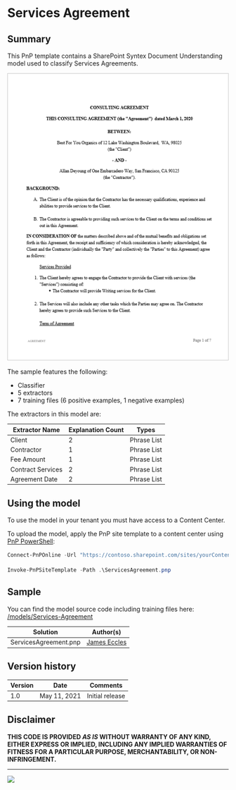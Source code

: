 # Services Agreement

## Summary

This PnP template contains a SharePoint Syntex Document Understanding model used to classify Services Agreements.

![Services Agreement](assets/training-file-example.png)

The sample features the following:

- Classifier
- 5 extractors
- 7 training files (6 positive examples, 1 negative examples)

The extractors in this model are:

Extractor Name|Explanation Count|Types
--------------|-----------------|-----------------
Client|2|Phrase List
Contractor|1|Phrase List
Fee Amount|1|Phrase List
Contract Services|2|Phrase List
Agreement Date|2|Phrase List

## Using the model

To use the model in your tenant you must have access to a Content Center.

To upload the model, apply the PnP site template to a content center using [PnP PowerShell](https://pnp.github.io/powershell/):

```powershell
Connect-PnPOnline -Url "https://contoso.sharepoint.com/sites/yourContentCenter"

Invoke-PnPSiteTemplate -Path .\ServicesAgreement.pnp
```

## Sample

You can find the model source code including training files here: [/models/Services-Agreement](https://github.com/pnp/syntex-samples/tree/main/models/Services-Agreement)

Solution|Author(s)
--------|---------
ServicesAgreement.pnp | [James Eccles](https://github.com/jameseccles)

## Version history

Version|Date|Comments
-------|----|--------
1.0|May 11, 2021 |Initial release

## Disclaimer

**THIS CODE IS PROVIDED *AS IS* WITHOUT WARRANTY OF ANY KIND, EITHER EXPRESS OR IMPLIED, INCLUDING ANY IMPLIED WARRANTIES OF FITNESS FOR A PARTICULAR PURPOSE, MERCHANTABILITY, OR NON-INFRINGEMENT.**

---
<img src="https://telemetry.sharepointpnp.com/syntex-samples/models/Services-Agreement" />
